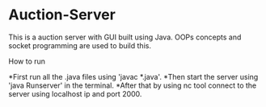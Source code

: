 # Auction-Server
This is a auction server with GUI built using Java. OOPs concepts and socket programming are used to build this.

How to run

 *First run all the .java files using 'javac *.java'.
 *Then start the server using 'java Runserver' in the terminal.
 *After that by using nc tool connect to the server using localhost ip and port 2000.
